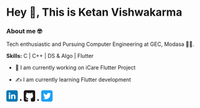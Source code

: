 # Hey 👋, This is Ketan Vishwakarma
### About me 🤓
Tech enthusiastic and Pursuing Computer Engineering at GEC, Modasa 👨‍🎓. 

**Skills:** C | C++ | DS & Algo | Flutter

- 💼 I am currently working on iCare Flutter Project

- ✍️ I am currently learning Flutter development

<a href = https://www.linkedin.com/in/kdevigner><img src=https://raw.githubusercontent.com/edent/SuperTinyIcons/master/images/svg/linkedin.svg height='30' weight='30'></a> • <a href = https://github.com/ketanvishwakarma><img src=https://raw.githubusercontent.com/edent/SuperTinyIcons/master/images/svg/github.svg height='30' weight='30'></a> • <a href = https://twitter.com/kdevigner><img src=https://raw.githubusercontent.com/edent/SuperTinyIcons/master/images/svg/twitter.svg height='30' weight='30'></a>
